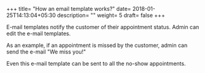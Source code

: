 +++
title= "How an email template works?"
date= 2018-01-25T14:13:04+05:30
description= ""
weight= 5
draft= false
+++




E-mail templates notify the customer of their appointment status. Admin can edit the e-mail templates.

As an example, if an appointment is missed by the customer, admin can send the e-mail "We miss you!"

Even this e-mail template can be sent to all the no-show appointments.